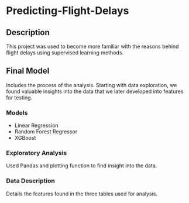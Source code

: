 # Predicting-Flight-Delays

## Description
This project was used to become more familiar with the reasons behind flight delays using supervised learning methods.

## Final Model
Includes the process of the analysis. Starting with data exploration, we found valuable insights into the data that we later developed into features for testing.

### Models
- Linear Regression
- Random Forest Regressor
- XGBoost

### Exploratory Analysis
Used Pandas and plotting function to find insight into the data.

### Data Description
Details the features found in the three tables used for analysis.
